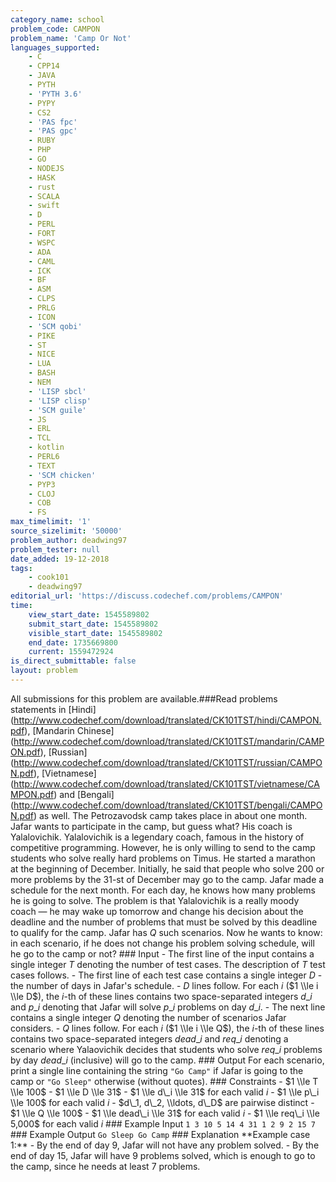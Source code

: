 ```yaml
---
category_name: school
problem_code: CAMPON
problem_name: 'Camp Or Not'
languages_supported:
    - C
    - CPP14
    - JAVA
    - PYTH
    - 'PYTH 3.6'
    - PYPY
    - CS2
    - 'PAS fpc'
    - 'PAS gpc'
    - RUBY
    - PHP
    - GO
    - NODEJS
    - HASK
    - rust
    - SCALA
    - swift
    - D
    - PERL
    - FORT
    - WSPC
    - ADA
    - CAML
    - ICK
    - BF
    - ASM
    - CLPS
    - PRLG
    - ICON
    - 'SCM qobi'
    - PIKE
    - ST
    - NICE
    - LUA
    - BASH
    - NEM
    - 'LISP sbcl'
    - 'LISP clisp'
    - 'SCM guile'
    - JS
    - ERL
    - TCL
    - kotlin
    - PERL6
    - TEXT
    - 'SCM chicken'
    - PYP3
    - CLOJ
    - COB
    - FS
max_timelimit: '1'
source_sizelimit: '50000'
problem_author: deadwing97
problem_tester: null
date_added: 19-12-2018
tags:
    - cook101
    - deadwing97
editorial_url: 'https://discuss.codechef.com/problems/CAMPON'
time:
    view_start_date: 1545589802
    submit_start_date: 1545589802
    visible_start_date: 1545589802
    end_date: 1735669800
    current: 1559472924
is_direct_submittable: false
layout: problem
---
```

All submissions for this problem are available.\###Read problems statements in \[Hindi\](http://www.codechef.com/download/translated/CK101TST/hindi/CAMPON.pdf), \[Mandarin Chinese\](http://www.codechef.com/download/translated/CK101TST/mandarin/CAMPON.pdf), \[Russian\](http://www.codechef.com/download/translated/CK101TST/russian/CAMPON.pdf), \[Vietnamese\](http://www.codechef.com/download/translated/CK101TST/vietnamese/CAMPON.pdf) and \[Bengali\](http://www.codechef.com/download/translated/CK101TST/bengali/CAMPON.pdf) as well. The Petrozavodsk camp takes place in about one month. Jafar wants to participate in the camp, but guess what? His coach is Yalalovichik. Yalalovichik is a legendary coach, famous in the history of competitive programming. However, he is only willing to send to the camp students who solve really hard problems on Timus. He started a marathon at the beginning of December. Initially, he said that people who solve 200 or more problems by the 31-st of December may go to the camp. Jafar made a schedule for the next month. For each day, he knows how many problems he is going to solve. The problem is that Yalalovichik is a really moody coach — he may wake up tomorrow and change his decision about the deadline and the number of problems that must be solved by this deadline to qualify for the camp. Jafar has $Q$ such scenarios. Now he wants to know: in each scenario, if he does not change his problem solving schedule, will he go to the camp or not? ### Input - The first line of the input contains a single integer $T$ denoting the number of test cases. The description of $T$ test cases follows. - The first line of each test case contains a single integer $D$ - the number of days in Jafar's schedule. - $D$ lines follow. For each $i$ ($1 \\le i \\le D$), the $i$-th of these lines contains two space-separated integers $d\_i$ and $p\_i$ denoting that Jafar will solve $p\_i$ problems on day $d\_i$. - The next line contains a single integer $Q$ denoting the number of scenarios Jafar considers. - $Q$ lines follow. For each $i$ ($1 \\le i \\le Q$), the $i$-th of these lines contains two space-separated integers $dead\_i$ and $req\_i$ denoting a scenario where Yalaovichik decides that students who solve $req\_i$ problems by day $dead\_i$ (inclusive) will go to the camp. ### Output For each scenario, print a single line containing the string `"Go Camp"` if Jafar is going to the camp or `"Go Sleep"` otherwise (without quotes). ### Constraints - $1 \\le T \\le 100$ - $1 \\le D \\le 31$ - $1 \\le d\_i \\le 31$ for each valid $i$ - $1 \\le p\_i \\le 100$ for each valid $i$ - $d\_1, d\_2, \\ldots, d\_D$ are pairwise distinct - $1 \\le Q \\le 100$ - $1 \\le dead\_i \\le 31$ for each valid $i$ - $1 \\le req\_i \\le 5,000$ for each valid $i$ ### Example Input ``` 1 3 10 5 14 4 31 1 2 9 2 15 7 ``` ### Example Output ``` Go Sleep Go Camp ``` ### Explanation \*\*Example case 1:\*\* - By the end of day $9$, Jafar will not have any problem solved. - By the end of day $15$, Jafar will have $9$ problems solved, which is enough to go to the camp, since he needs at least $7$ problems.
